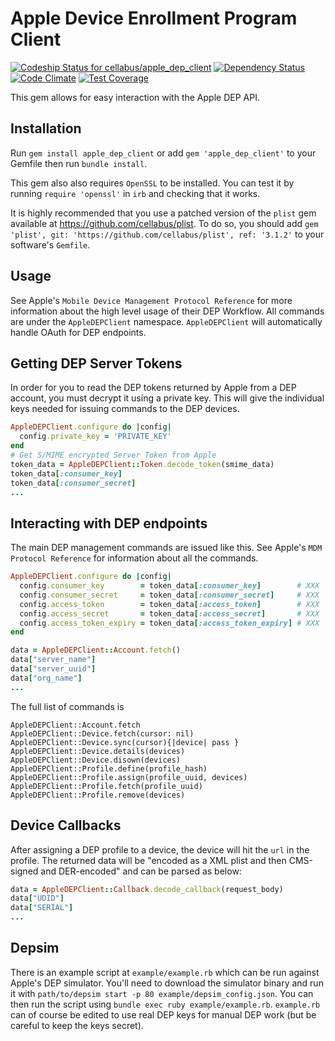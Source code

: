 # Apple Device Enrollment Program Client

[ ![Codeship Status for cellabus/apple_dep_client](https://codeship.com/projects/c0524f60-c7a7-0132-b06e-4a390261e3f5/status?branch=master)](https://codeship.com/projects/74982)
[![Dependency Status](https://gemnasium.com/cellabus/apple_dep_client.svg)](https://gemnasium.com/cellabus/apple_dep_client)
[![Code Climate](https://codeclimate.com/github/cellabus/apple_dep_client/badges/gpa.svg)](https://codeclimate.com/github/cellabus/apple_dep_client)
[![Test Coverage](https://codeclimate.com/github/cellabus/apple_dep_client/badges/coverage.svg)](https://codeclimate.com/github/cellabus/apple_dep_client/coverage)

This gem allows for easy interaction with the Apple DEP API.

## Installation

Run `gem install apple_dep_client` or add `gem 'apple_dep_client'` to your
Gemfile then run `bundle install`.

This gem also also requires `OpenSSL` to be installed.  You can test it by
running `require 'openssl'` in `irb` and checking that it works.

It is highly recommended that you use a patched version of the `plist` gem
available at https://github.com/cellabus/plist.  To do so, you should add
`gem 'plist', git: 'https://github.com/cellabus/plist', ref: '3.1.2'` to your
software's `Gemfile`.

## Usage

See Apple's `Mobile Device Management Protocol Reference` for more information
about the high level usage of their DEP Workflow.  All commands are under the
`AppleDEPClient` namespace.  `AppleDEPClient` will
automatically handle OAuth for DEP endpoints.

## Getting DEP Server Tokens

In order for you to read the DEP tokens returned by Apple from a DEP account,
you must decrypt it using a private key.  This will give the individual
keys needed for issuing commands to the DEP devices.

```ruby
AppleDEPClient.configure do |config|
  config.private_key = 'PRIVATE_KEY'
end
# Get S/MIME encrypted Server Token from Apple
token_data = AppleDEPClient::Token.decode_token(smime_data)
token_data[:consumer_key]
token_data[:consumer_secret]
...
```

## Interacting with DEP endpoints

The main DEP management commands are issued like this.  See Apple's
`MDM Protocol Reference` for information about all the commands.

```ruby
AppleDEPClient.configure do |config|
  config.consumer_key        = token_data[:consumer_key]        # XXX
  config.consumer_secret     = token_data[:consumer_secret]     # XXX
  config.access_token        = token_data[:access_token]        # XXX
  config.access_secret       = token_data[:access_secret]       # XXX
  config.access_token_expiry = token_data[:access_token_expiry] # XXX
end

data = AppleDEPClient::Account.fetch()
data["server_name"]
data["server_uuid"]
data["org_name"]
...
```

The full list of commands is

```
AppleDEPClient::Account.fetch
AppleDEPClient::Device.fetch(cursor: nil)
AppleDEPClient::Device.sync(cursor){|device| pass }
AppleDEPClient::Device.details(devices)
AppleDEPClient::Device.disown(devices)
AppleDEPClient::Profile.define(profile_hash)
AppleDEPClient::Profile.assign(profile_uuid, devices)
AppleDEPClient::Profile.fetch(profile_uuid)
AppleDEPClient::Profile.remove(devices)
```

## Device Callbacks

After assigning a DEP profile to a device, the device will hit the `url` in the profile.
The returned data will be "encoded as a XML plist and then CMS-signed and DER-encoded"
and can be parsed as below:

```ruby
data = AppleDEPClient::Callback.decode_callback(request_body)
data["UDID"]
data["SERIAL"]
...
```

## Depsim

There is an example script at `example/example.rb` which can be run against
Apple's DEP simulator.  You'll need to download the simulator binary and
run it with `path/to/depsim start -p 80 example/depsim_config.json`.  You can
then run the script using `bundle exec ruby example/example.rb`.  `example.rb`
can of course be edited to use real DEP keys for manual DEP work (but be
careful to keep the keys secret).
